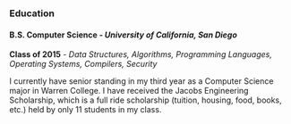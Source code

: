 ### Education

#### B.S. Computer Science - *University of California, San Diego*

**Class of 2015** - *Data Structures, Algorithms, Programming Languages, Operating Systems, Compilers, Security*

I currently have senior standing in my third year as a Computer Science major
in Warren College. I have received the Jacobs Engineering Scholarship, which is
a full ride scholarship (tuition, housing, food, books, etc.) held by only 11
students in my class.

